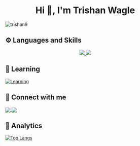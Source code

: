 <h1 align="center">Hi 👋, I'm Trishan Wagle</h1>

<p align="left"> <img src="https://komarev.com/ghpvc/?username=trishan9&label=Profile%20views&color=db0606&style=flat" alt="trishan9" /> </p>

## ⚙️ Languages and Skills
<p align="center">
<a href="#">
    <img src="https://skillicons.dev/icons?i=ts,js,next,react,redux,graphql,solidjs,astro,gatsby,tailwind,sass,firebase,supabase,appwrite,postman" />
    <img src="https://skillicons.dev/icons?i=gcp,vite,mui,styledcomponents,emotion,bootstrap,css,figma,git,github,gitlab,c,md,bash,linux" />
</a>
</p>

## 📖 Learning
[![Learning](https://skillicons.dev/icons?i=python,nodejs,expressjs,mongodb)](#)

## 🔗 Connect with me

<p align="left">
    <a href="https://www.linkedin.com/in/trishan9" target="_blank">
      <img align="center" src="https://skillicons.dev/icons?i=linkedin"/>
    </a>
    <a href="https://twitter.com/trishan999" target="_blank">
      <img align="center" src="https://skillicons.dev/icons?i=twitter"/>
    </a>
</p>

## 📑 Analytics
[![Top Langs](https://github-readme-stats.vercel.app/api/top-langs/?username=trishan9&hide=shell,html,css,rust,c,Dockerfile&layout=donut-vertical&theme=tokyonight)](https://github.com/trishan9/github-readme-stats)
